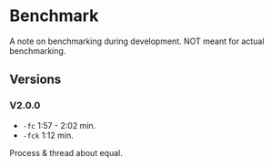# Benchmark

A note on benchmarking during development. NOT meant for actual benchmarking.

## Versions

### V2.0.0

- `-fc` 1:57 - 2:02 min.
- `-fck` 1:12 min.

Process & thread about equal.

